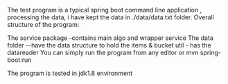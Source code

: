 The test program  is a typical spring boot command line application , processing the data, i have kept the data in ./data/data.txt folder.
Overall structure of the program:

The service package -contains main algo and wrapper service 
The data folder --have the data structure to hold the items & bucket 
util - has the datareader 
You can simply run the program from any editor or 
mvn spring-boot:run

The program is tested in jdk1.8 environment
